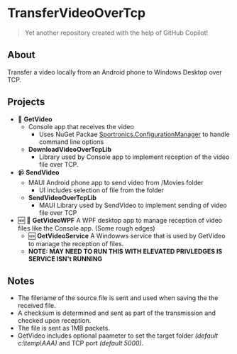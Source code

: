 # TransferVideoOverTcp

> Yet another repository created with the help of GitHub Copilot!

## About
Transfer a video locally from an Android phone to Windows Desktop over TCP.

## Projects
- :movie_camera: **GetVideo**
  - Console app that receives the video
    - Uses NuGet Packae  [Sportronics.ConfigurationManager](https://www.nuget.org/packages/Sportronics.ConfigurationManager) to handle command line options
  - **DownloadVideoOverTcpLib**
    - Library used by Console app to implement reception of the video file over TCP.
- :video_camera: **SendVideo**
  - MAUI Android phone app to send video from /Movies folder
    - UI includes selection of file from the folder
  - **SendVideoOverTcpLib**
    - MAUI Library used by SendVideo to implement sending of video file over TCP
- :new: :running: **GetVideoWPF**  A WPF desktop app to manage reception of video files like the Console app. (Some rough edges)
  - :new: **GetVideoService** A Windowws service that is used by GetVideo to manage the reception of files.
  - **NOTE: MAY NEED TO RUN THIS WITH ELEVATED PRIVLEDGES IS SERVICE ISN't RUNNING**
 
## Notes
- The filename of the source file is sent and used when saving the the received file.
- A checksum is determined and sent as part of the transmission and checked upon reception.
- The file is sent as 1MB packets.
- GetVideo includes optional paameter to set the target folder _(default c:\temp\AAA)_ and TCP port _(default 5000)_.
